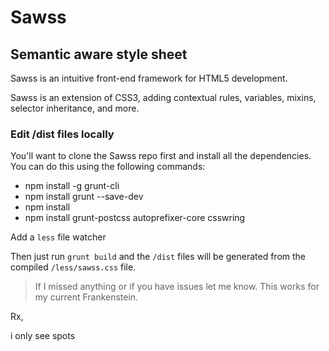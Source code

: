 # Sawss
## **S**emantic **aw**are **s**tyle **s**heet

Sawss is an intuitive front-end framework for HTML5 development.

Sawss is an extension of CSS3, adding contextual rules, variables, mixins, selector inheritance, and more.

### Edit /dist files locally

You'll want to clone the Sawss repo first and install all the dependencies. You can do this using the following commands:

* npm install -g grunt-cli
* npm install grunt --save-dev
* npm install
* npm install grunt-postcss autoprefixer-core csswring

Add a `less` file watcher

Then just run `grunt build` and the `/dist` files will be generated from the compiled `/less/sawss.css` file.  

> If I missed anything or if you have issues let me know. This works for my current Frankenstein.

Rx,

i only see spots
